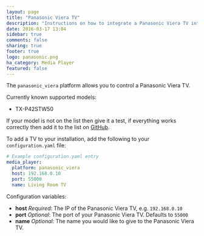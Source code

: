```yaml
---
layout: page
title: "Panasonic Viera TV"
description: "Instructions on how to integrate a Panasonic Viera TV into Home Assistant."
date: 2016-03-17 13:04
sidebar: true
comments: false
sharing: true
footer: true
logo: panasonic.png
ha_category: Media Player
featured: false
---
```


The `panasonic_viera` platform allows you to control a Panasonic Viera TV.

Currently known supported models:

- TX-P42STW50

If your model is not on the list then give it a test, if everything works correctly then add it to the list on [GitHub](https://github.com/home-assistant/home-assistant.io).

To add a TV to your installation, add the following to your `configuration.yaml` file:

```yaml
# Example configuration.yaml entry
media_player:
  platform: panasonic_viera
  host: 192.168.0.10
  port: 55000
  name: Living Room TV
```

Configuration variables:

- **host** *Required*: The IP of the Panasonic Viera TV, e.g. `192.168.0.10`
- **port** *Optional*: The port of your Panasonic Viera TV. Defaults to `55000`
- **name** *Optional*: The name you would like to give to the Panasonic Viera TV.

